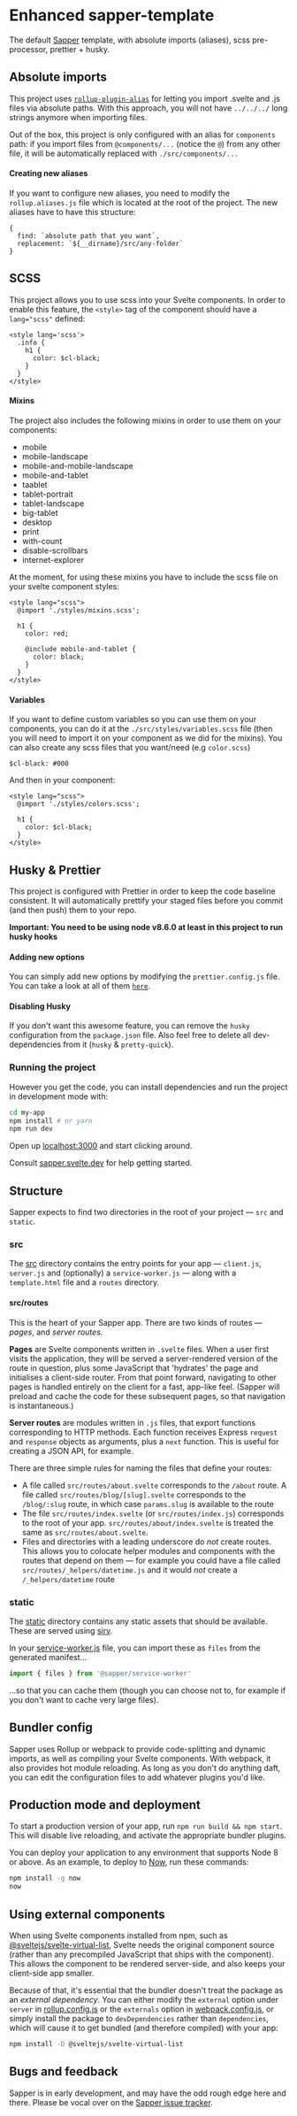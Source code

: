 # Enhanced sapper-template

The default [Sapper](https://github.com/sveltejs/sapper) template, with absolute imports (aliases), scss pre-processor, prettier + husky.

## Absolute imports

This project uses [`rollup-plugin-alias`](https://github.com/rollup/rollup-plugin-alias) for letting you import .svelte and .js files via absolute paths. With this approach, you will not have `../../../` long strings anymore when importing files.

Out of the box, this project is only configured with an alias for `components` path: if you import files from `@components/...` (notice the `@`) from any other file, it will be automatically replaced with `./src/components/...`

#### Creating new aliases

If you want to configure new aliases, you need to modify the `rollup.aliases.js` file which is located at the root of the project. The new aliases have to have this structure:

```
{
  find: `absolute path that you want`,
  replacement: `${__dirname}/src/any-folder`
}
```

## SCSS

This project allows you to use scss into your Svelte components. In order to enable this feature, the `<style>` tag of the component should have a `lang="scss"` defined:

```
<style lang='scss'>
  .info {
    h1 {
      color: $cl-black;
    }
  }
</style>
```

#### Mixins

The project also includes the following mixins in order to use them on your components:

- mobile
- mobile-landscape
- mobile-and-mobile-landscape
- mobile-and-tablet
- taablet
- tablet-portrait
- tablet-landscape
- big-tablet
- desktop
- print
- with-count
- disable-scrollbars
- internet-explorer

At the moment, for using these mixins you have to include the scss file on your svelte component styles:

```
<style lang="scss">
  @import './styles/mixins.scss';

  h1 {
    color: red;

    @include mobile-and-tablet {
      color: black;
    }
  }
</style>
```

#### Variables

If you want to define custom variables so you can use them on your components, you can do it at the `./src/styles/variables.scss` file (then you will need to import it on your component as we did for the mixins). You can also create any scss files that you want/need (e.g `color.scss`)

```
$cl-black: #000
```

And then in your component:

```
<style lang="scss">
  @import './styles/colors.scss';

  h1 {
    color: $cl-black;
  }
</style>
```

## Husky & Prettier

This project is configured with Prettier in order to keep the code baseline consistent. It will automatically prettify your staged files before you commit (and then push) them to your repo.

**Important: You need to be using node v8.6.0 at least in this project to run husky hooks**

#### Adding new options

You can simply add new options by modifying the `prettier.config.js` file. You can take a look at all of them [`here`](https://prettier.io/docs/en/options.html).

#### Disabling Husky

If you don't want this awesome feature, you can remove the `husky` configuration from the `package.json` file. Also feel free to delete all dev-dependencies from it (`husky` & `pretty-quick`).

### Running the project

However you get the code, you can install dependencies and run the project in development mode with:

```bash
cd my-app
npm install # or yarn
npm run dev
```

Open up [localhost:3000](http://localhost:3000) and start clicking around.

Consult [sapper.svelte.dev](https://sapper.svelte.dev) for help getting started.

## Structure

Sapper expects to find two directories in the root of your project — `src` and `static`.

### src

The [src](src) directory contains the entry points for your app — `client.js`, `server.js` and (optionally) a `service-worker.js` — along with a `template.html` file and a `routes` directory.

#### src/routes

This is the heart of your Sapper app. There are two kinds of routes — _pages_, and _server routes_.

**Pages** are Svelte components written in `.svelte` files. When a user first visits the application, they will be served a server-rendered version of the route in question, plus some JavaScript that 'hydrates' the page and initialises a client-side router. From that point forward, navigating to other pages is handled entirely on the client for a fast, app-like feel. (Sapper will preload and cache the code for these subsequent pages, so that navigation is instantaneous.)

**Server routes** are modules written in `.js` files, that export functions corresponding to HTTP methods. Each function receives Express `request` and `response` objects as arguments, plus a `next` function. This is useful for creating a JSON API, for example.

There are three simple rules for naming the files that define your routes:

- A file called `src/routes/about.svelte` corresponds to the `/about` route. A file called `src/routes/blog/[slug].svelte` corresponds to the `/blog/:slug` route, in which case `params.slug` is available to the route
- The file `src/routes/index.svelte` (or `src/routes/index.js`) corresponds to the root of your app. `src/routes/about/index.svelte` is treated the same as `src/routes/about.svelte`.
- Files and directories with a leading underscore do _not_ create routes. This allows you to colocate helper modules and components with the routes that depend on them — for example you could have a file called `src/routes/_helpers/datetime.js` and it would _not_ create a `/_helpers/datetime` route

### static

The [static](static) directory contains any static assets that should be available. These are served using [sirv](https://github.com/lukeed/sirv).

In your [service-worker.js](src/service-worker.js) file, you can import these as `files` from the generated manifest...

```js
import { files } from '@sapper/service-worker'
```

...so that you can cache them (though you can choose not to, for example if you don't want to cache very large files).

## Bundler config

Sapper uses Rollup or webpack to provide code-splitting and dynamic imports, as well as compiling your Svelte components. With webpack, it also provides hot module reloading. As long as you don't do anything daft, you can edit the configuration files to add whatever plugins you'd like.

## Production mode and deployment

To start a production version of your app, run `npm run build && npm start`. This will disable live reloading, and activate the appropriate bundler plugins.

You can deploy your application to any environment that supports Node 8 or above. As an example, to deploy to [Now](https://zeit.co/now), run these commands:

```bash
npm install -g now
now
```

## Using external components

When using Svelte components installed from npm, such as [@sveltejs/svelte-virtual-list](https://github.com/sveltejs/svelte-virtual-list), Svelte needs the original component source (rather than any precompiled JavaScript that ships with the component). This allows the component to be rendered server-side, and also keeps your client-side app smaller.

Because of that, it's essential that the bundler doesn't treat the package as an _external dependency_. You can either modify the `external` option under `server` in [rollup.config.js](rollup.config.js) or the `externals` option in [webpack.config.js](webpack.config.js), or simply install the package to `devDependencies` rather than `dependencies`, which will cause it to get bundled (and therefore compiled) with your app:

```bash
npm install -D @sveltejs/svelte-virtual-list
```

## Bugs and feedback

Sapper is in early development, and may have the odd rough edge here and there. Please be vocal over on the [Sapper issue tracker](https://github.com/sveltejs/sapper/issues).
